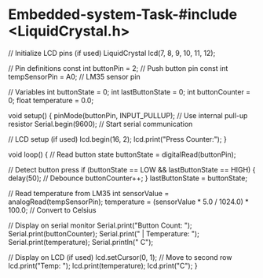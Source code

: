 # Embedded-system-Task-#include <LiquidCrystal.h>

// Initialize LCD pins (if used)
LiquidCrystal lcd(7, 8, 9, 10, 11, 12); 

// Pin definitions
const int buttonPin = 2; // Push button pin
const int tempSensorPin = A0; // LM35 sensor pin

// Variables
int buttonState = 0;
int lastButtonState = 0;
int buttonCounter = 0;
float temperature = 0.0;

void setup() {
  pinMode(buttonPin, INPUT_PULLUP); // Use internal pull-up resistor
  Serial.begin(9600); // Start serial communication

  // LCD setup (if used)
  lcd.begin(16, 2);
  lcd.print("Press Counter:");
}

void loop() {
  // Read button state
  buttonState = digitalRead(buttonPin);
  
  // Detect button press
  if (buttonState == LOW && lastButtonState == HIGH) { 
    delay(50); // Debounce
    buttonCounter++; 
  }
  lastButtonState = buttonState;
  
  // Read temperature from LM35
  int sensorValue = analogRead(tempSensorPin);
  temperature = (sensorValue * 5.0 / 1024.0) * 100.0; // Convert to Celsius
  
  // Display on serial monitor
  Serial.print("Button Count: ");
  Serial.print(buttonCounter);
  Serial.print(" | Temperature: ");
  Serial.print(temperature);
  Serial.println(" C");
  
  // Display on LCD (if used)
  lcd.setCursor(0, 1); // Move to second row
  lcd.print("Temp: ");
  lcd.print(temperature);
  lcd.print("C");
}

